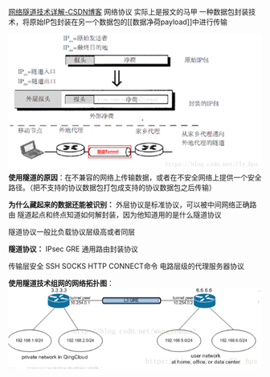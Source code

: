 [网络隧道技术详解-CSDN博客](https://blog.csdn.net/Fly_hps/article/details/80626636)
网络协议
实际上是报文的马甲
一种数据包封装技术，将原始IP包封装在另一个数据包的[[数据净荷payload]]中进行传输

![](images/Pasted%20image%2020250718100142.png)
**使用隧道的原因**：在不兼容的网络上传输数据，或者在不安全网络上提供一个安全路径。（把不支持的协议数据包打包成支持的协议数据包之后传输）

**为什么藏起来的数据还能被识别：**
外层协议是标准协议，可以被中间网络正确路由
隧道起点和终点知道如何解封装，因为他知道用的是什么隧道协议


隧道协议一般比负载协议层级高或者同层

**隧道协议：**
IPsec
GRE 通用路由封装协议

传输层安全
SSH
SOCKS
HTTP CONNECT命令
电路层级的代理服务器协议

**使用隧道技术组网的网络拓扑图**：
![](images/Pasted%20image%2020250718100802.png)